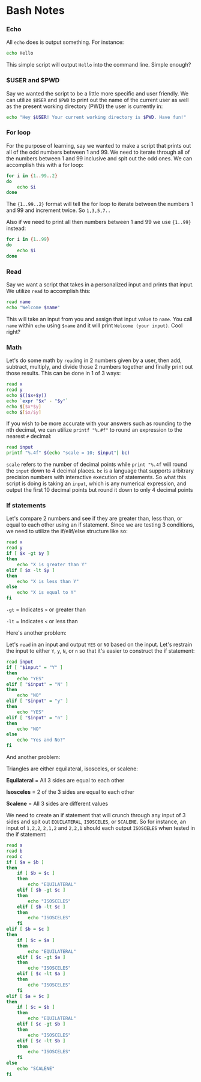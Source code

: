 # Bash Notes

### Echo
All `echo` does is output something. For instance:

```BASH
echo Hello
```

This simple script will output `Hello` into the command line. Simple enough?

### $USER and $PWD
Say we wanted the script to be a little more specific and user friendly. We can utilize `$USER` and `$PWD` to print out the name of the current user as well as the present working directory (PWD) the user is currently in:

```BASH
echo "Hey $USER! Your current working directory is $PWD. Have fun!"
```

### For loop
For the purpose of learning, say we wanted to make a script that prints out all of the odd numbers between 1 and 99. We need to iterate through all of the numbers between 1 and 99 inclusive and spit out the odd ones. We can accomplish this with a for loop:

```BASH
for i in {1..99..2}
do
	echo $i
done
```

The `{1..99..2}` format will tell the for loop to iterate between the numbers 1 and 99 and increment twice. So `1,3,5,7..`

Also if we need to print all then numbers between 1 and 99 we use `{1..99}` instead:

```BASH
for i in {1..99}
do
	echo $i
done
```

### Read
Say we want a script that takes in a personalized input and prints that input. We utilize `read` to accomplish this:

```BASH
read name
echo "Welcome $name"
```

This will take an input from you and assign that input value to `name`. You call `name` within `echo` using `$name` and it will print `Welcome (your input)`. Cool right?

### Math
Let's do some math by `read`ing in 2 numbers given by a user, then add, subtract, multiply, and divide those 2 numbers together and finally print out those results. This can be done in 1 of 3 ways:

```BASH
read x
read y
echo $(($x+$y))
echo `expr "$x" - "$y"`
echo $[$x*$y]
echo $[$x/$y]
```

If you wish to be more accurate with your answers such as rounding to the nth decimal, we can utilize `printf "%.#f"` to round an expression to the nearest `#` decimal:

```BASH
read input
printf "%.4f" $(echo "scale = 10; $input"| bc)
```

`scale` refers to the number of decimal points while `print "%.4f` will round the `input` down to 4 decimal places. `bc` is a language that supports arbitrary precision numbers with interactive execution of statements. So what this script is doing is taking an `input`, which is any numerical expression, and output the first 10 decimal points but round it down to only 4 decimal points

### If statements
Let's compare 2 numbers and see if they are greater than, less than, or equal to each other using an if statement. Since we are testing 3 conditions, we need to utilize the if/elif/else structure like so:

```BASH
read x
read y
if [ $x -gt $y ]
then
	echo "X is greater than Y"
elif [ $x -lt $y ]
then
	echo "X is less than Y"
else
	echo "X is equal to Y"
fi
```

`-gt` = Indicates `>` or greater than

`-lt` = Indicates `<` or less than

Here's another problem:

Let's `read` in an input and output `YES` or `NO` based on the input. Let's restrain the input to either `Y`, `y`, `N`, or `n` so that it's easier to construct the if statement:

```BASH
read input
if [ "$input" = "Y" ]
then
	echo "YES"
elif [ "$input" = "N" ]
then
	echo "NO"
elif [ "$input" = "y" ]
then
	echo "YES"
elif [ "$input" = "n" ]
then
	echo "NO"
else
	echo "Yes and No?"
fi
```

And another problem:

Triangles are either equilateral, isosceles, or scalene:

**Equilateral** = All 3 sides are equal to each other

**Isosceles** = 2 of the 3 sides are equal to each other

**Scalene** = All 3 sides are different values

We need to create an if statement that will crunch through any input of 3 sides and spit out `EQUILATERAL`, `ISOSCELES`, or `SCALENE`. So for instance, an input of `1,2,2`, `2,1,2` and `2,2,1` should each output `ISOSCELES` when tested in the if statement:

```BASH
read a
read b
read c
if [ $a = $b ]
then
	if [ $b = $c ]
	then
		echo "EQUILATERAL"
	elif [ $b -gt $c ]
	then
		echo "ISOSCELES"
	elif [ $b -lt $c ]
	then
		echo "ISOSCELES"
	fi
elif [ $b = $c ]
then
	if [ $c = $a ]
	then
		echo "EQUILATERAL"
	elif [ $c -gt $a ]
	then
		echo "ISOSCELES"
	elif [ $c -lt $a ]
	then
		echo "ISOSCELES"
	fi
elif [ $a = $c ]
then
	if [ $c = $b ]
	then
		echo "EQUILATERAL"
	elif [ $c -gt $b ]
	then
		echo "ISOSCELES"
	elif [ $c -lt $b ]
	then
		echo "ISOSCELES"
	fi
else
	echo "SCALENE"
fi
```

